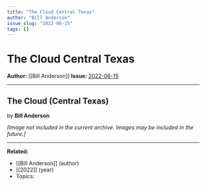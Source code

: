 ```yaml
---
title: "The Cloud Central Texas"
author: "Bill Anderson"
issue_slug: "2022-06-15"
tags: []
---
```


# The Cloud Central Texas

**Author:** [[Bill Anderson]]
**Issue:** [2022-06-15](https://plex.collectivesensecommons.org/2022-06-15/)

---

## The Cloud (Central Texas)
by **Bill Anderson**

*[Image not included in the current archive. Images may be included in the future.]*

---

**Related:**
- [[Bill Anderson]] (author)
- [[2022]] (year)
- Topics: 

